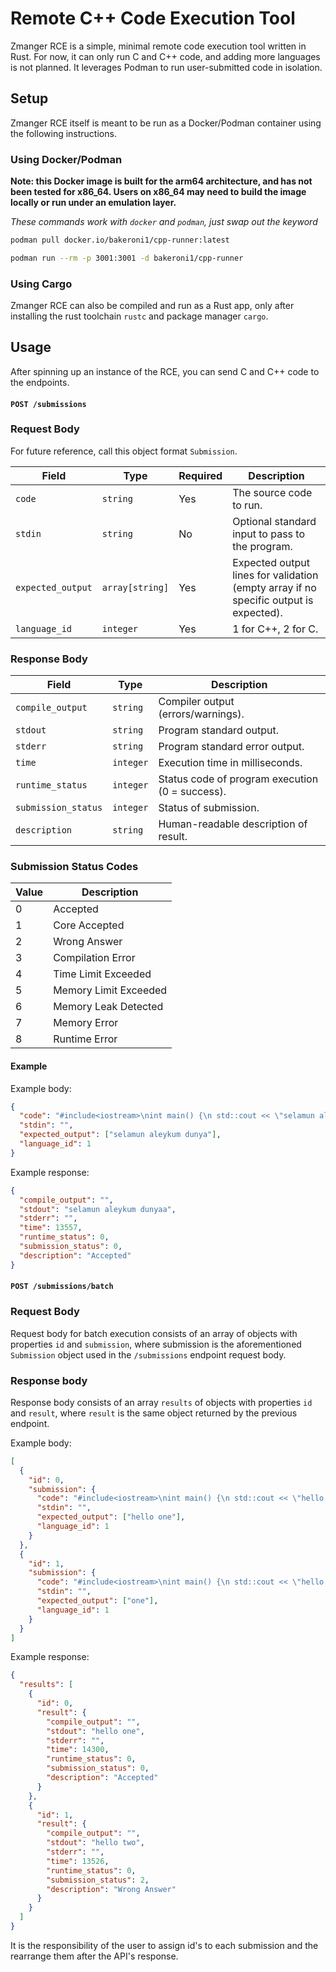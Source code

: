 # Remote C++ Code Execution Tool

Zmanger RCE is a simple, minimal remote code execution tool written in Rust. For now, it can only run C and C++ code, and adding more languages is not planned. It leverages Podman to run user-submitted code in isolation.

## Setup

Zmanger RCE itself is meant to be run as a Docker/Podman container using the following instructions.

### Using Docker/Podman

**Note: this Docker image is built for the arm64 architecture, and has not been tested for x86_64. Users on x86_64 may need to build the image locally or run under an emulation layer.**

*These commands work with `docker` and `podman`, just swap out the keyword*

```bash
podman pull docker.io/bakeroni1/cpp-runner:latest

podman run --rm -p 3001:3001 -d bakeroni1/cpp-runner
```

### Using Cargo

Zmanger RCE can also be compiled and run as a Rust app, only after installing the rust toolchain `rustc` and package manager `cargo`.

## Usage

After spinning up an instance of the RCE, you can send C and C++ code to the endpoints.

#### `POST /submissions`

### Request Body

For future reference, call this object format `Submission`.

| Field             | Type            | Required | Description                                           |
|------------------|-----------------|----------|-------------------------------------------------------|
| `code`           | `string`        | Yes      | The source code to run.                               |
| `stdin`          | `string`        | No       | Optional standard input to pass to the program.      |
| `expected_output`| `array[string]` | Yes       | Expected output lines for validation (empty array if no specific output is expected).     |
| `language_id`    | `integer`       | Yes      | 1 for C++, 2 for C.      |

### Response Body

| Field               | Type     | Description                                          |
|--------------------|----------|------------------------------------------------------|
| `compile_output`   | `string` | Compiler output (errors/warnings).                   |
| `stdout`           | `string` | Program standard output.                              |
| `stderr`           | `string` | Program standard error output.                        |
| `time`             | `integer`| Execution time in milliseconds.                       |
| `runtime_status`   | `integer`| Status code of program execution (0 = success).      |
| `submission_status`| `integer`| Status of submission. |
| `description`      | `string` | Human-readable description of result.                |

### Submission Status Codes

| Value | Description                |
|-------|---------------------------------|
| 0     | Accepted              | Accepted                        |
| 1     | Core Accepted                   |
| 2     | Wrong Answer                     |
| 3     | Compilation Error                |
| 4     | Time Limit Exceeded              |
| 5     | Memory Limit Exceeded            |
| 6     | Memory Leak Detected             |
| 7     | Memory Error                     |
| 8     | Runtime Error                    |

#### Example

Example body:
```json
{
  "code": "#include<iostream>\nint main() {\n std::cout << \"selamun aleykum dunya\"; return 0;}",
  "stdin": "",
  "expected_output": ["selamun aleykum dunya"],
  "language_id": 1
}
```
Example response:
```json
{
  "compile_output": "",
  "stdout": "selamun aleykum dunyaa",
  "stderr": "",
  "time": 13557,
  "runtime_status": 0,
  "submission_status": 0,
  "description": "Accepted"
}
```

#### `POST /submissions/batch`

### Request Body

Request body for batch execution consists of an array of objects with properties `id` and `submission`, where submission is the aforementioned `Submission` object used in the `/submissions` endpoint request body.

### Response body

Response body consists of an array `results` of objects with properties `id` and `result`, where `result` is the same object returned by the previous endpoint.

Example body:
```json
[
  {
    "id": 0,
    "submission": {
      "code": "#include<iostream>\nint main() {\n std::cout << \"hello one\"; return 0;}",
      "stdin": "",
      "expected_output": ["hello one"],
      "language_id": 1
    }
  },
  {
    "id": 1,
    "submission": {
      "code": "#include<iostream>\nint main() {\n std::cout << \"hello two\"; return 0;}",
      "stdin": "",
      "expected_output": ["one"],
      "language_id": 1
    }
  }
]
```
Example response:
```json
{
  "results": [
    {
      "id": 0,
      "result": {
        "compile_output": "",
        "stdout": "hello one",
        "stderr": "",
        "time": 14300,
        "runtime_status": 0,
        "submission_status": 0,
        "description": "Accepted"
      }
    },
    {
      "id": 1,
      "result": {
        "compile_output": "",
        "stdout": "hello two",
        "stderr": "",
        "time": 13526,
        "runtime_status": 0,
        "submission_status": 2,
        "description": "Wrong Answer"
      }
    }
  ]
}
```

It is the responsibility of the user to assign id's to each submission and the rearrange them after the API's response.